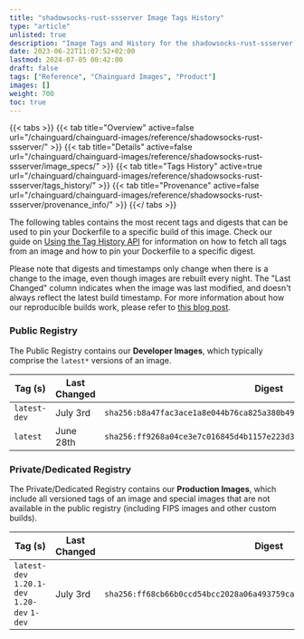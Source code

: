 ```yaml
---
title: "shadowsocks-rust-ssserver Image Tags History"
type: "article"
unlisted: true
description: "Image Tags and History for the shadowsocks-rust-ssserver Chainguard Image"
date: 2023-06-22T11:07:52+02:00
lastmod: 2024-07-05 00:42:00
draft: false
tags: ["Reference", "Chainguard Images", "Product"]
images: []
weight: 700
toc: true
---
```


{{< tabs >}}
{{< tab title="Overview" active=false url="/chainguard/chainguard-images/reference/shadowsocks-rust-ssserver/" >}}
{{< tab title="Details" active=false url="/chainguard/chainguard-images/reference/shadowsocks-rust-ssserver/image_specs/" >}}
{{< tab title="Tags History" active=true url="/chainguard/chainguard-images/reference/shadowsocks-rust-ssserver/tags_history/" >}}
{{< tab title="Provenance" active=false url="/chainguard/chainguard-images/reference/shadowsocks-rust-ssserver/provenance_info/" >}}
{{</ tabs >}}

The following tables contains the most recent tags and digests that can be used to pin your Dockerfile to a specific build of this image. Check our guide on [Using the Tag History API](/chainguard/chainguard-images/using-the-tag-history-api/) for information on how to fetch all tags from an image and how to pin your Dockerfile to a specific digest.

Please note that digests and timestamps only change when there is a change to the image, even though images are rebuilt every night. The "Last Changed" column indicates when the image was last modified, and doesn't always reflect the latest build timestamp. For more information about how our reproducible builds work, please refer to [this blog post](https://www.chainguard.dev/unchained/reproducing-chainguards-reproducible-image-builds).

### Public Registry
The Public Registry contains our **Developer Images**, which typically comprise the `latest*` versions of an image.

| Tag (s)       | Last Changed | Digest                                                                    |
|---------------|--------------|---------------------------------------------------------------------------|
|  `latest-dev` | July 3rd     | `sha256:b8a47fac3ace1a8e044b76ca825a380b49a37a49be8d5a930eafd3594101f729` |
|  `latest`     | June 28th    | `sha256:ff9268a04ce3e7c016845d4b1157e223d3481404a376a7ffae35aa16bd465f32` |


### Private/Dedicated Registry
The Private/Dedicated Registry contains our **Production Images**, which include all versioned tags of an image and special images that are not available in the public registry (including FIPS images and other custom builds).

| Tag (s)                                       | Last Changed | Digest                                                                    |
|-----------------------------------------------|--------------|---------------------------------------------------------------------------|
|  `latest-dev` `1.20.1-dev` `1.20-dev` `1-dev` | July 3rd     | `sha256:ff68cb66b0ccd54bcc2028a06a493759ca9b6a953f17c0b6b0cb09953938e8fe` |


